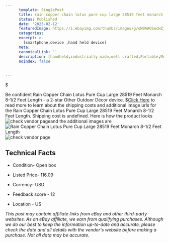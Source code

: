 ```yaml
---
      template: SinglePost
      title: rain copper chain lotus pure cup large 28519 feet monarch 8 1 2 feet length
      status: Published
      date: '2023-02-12'
      featuredImage: https://i.ebayimg.com/thumbs/images/g/oW0AAOSwcHZj35RZ/s-l225.jpg
      categories: 
      excerpt: >-
        [smartphone,device ,hand held device]
      meta:
      canonicalLink: ''
      description: [handheld,industrially made,well crafted,Portable,Mobile,Compact,Convenient,Lightweight,Maneuverable,Man-portable,Miniature,Carriable,Hand-held,Light,Holdable,Transportable,Mobile device,Pocket-sized,On-the-go,Wireless,Cordless,Compact size,Convenient size, smartphone,device ,hand held device]
      noindex: false
      
        
---
```

$

Be confident Rain Copper Chain Lotus Pure Cup Large 28519 Feet Monarch 8-1/2 Feet Length - a 2-star Other Outdoor Décor device.
$[Click Here](https://www.ebay.com/itm/304794359986?hash=item46f728d8b2%3Ag%3AoW0AAOSwcHZj35RZ&mkevt=1&mkcid=1&mkrid=711-53200-19255-0&campid=%253CePNCampaignId%253E&customid=%253CreferenceId%253E&toolid=10049) to read more to learn about the shipping costs and additional image urls for the Rain Copper Chain Lotus Pure Cup Large 28519 Feet Monarch 8-1/2 Feet Length. Shipping cost is undefined. Here is how the product looks ![check vendor page](https://i.ebayimg.com/thumbs/images/g/oW0AAOSwcHZj35RZ/s-l225.jpg)and the additional images are![Rain Copper Chain Lotus Pure Cup Large 28519 Feet Monarch 8-1/2 Feet Length](https://i.ebayimg.com/images/g/oW0AAOSwcHZj35RZ/s-l1600.jpg)![check vendor page](https://origin-galleryplus.ebayimg.com/ws/web/304794359986_2_0_1/225x225.jpg,https://origin-galleryplus.ebayimg.com/ws/web/304794359986_3_0_1/225x225.jpg,https://origin-galleryplus.ebayimg.com/ws/web/304794359986_4_0_1/225x225.jpg,https://origin-galleryplus.ebayimg.com/ws/web/304794359986_5_0_1/225x225.jpg,https://origin-galleryplus.ebayimg.com/ws/web/304794359986_6_0_1/225x225.jpg,https://origin-galleryplus.ebayimg.com/ws/web/304794359986_7_0_1/225x225.jpg,https://origin-galleryplus.ebayimg.com/ws/web/304794359986_8_0_1/225x225.jpg,https://origin-galleryplus.ebayimg.com/ws/web/304794359986_9_0_1/225x225.jpg,https://origin-galleryplus.ebayimg.com/ws/web/304794359986_10_0_1/225x225.jpg,https://origin-galleryplus.ebayimg.com/ws/web/304794359986_11_0_1/225x225.jpg,https://origin-galleryplus.ebayimg.com/ws/web/304794359986_12_0_1/225x225.jpg)



 ## Technical Facts 



     
      

 - Condition- Open box 


      

 - Listed Price- 116.09 


      

 - Currency- USD 


      

 - Feedback score - 12 


      

 - Location - US 


      
      

 *_This post may contain affiliate links from eBay and other third-party websites. As an eBay affiliate, we earn from qualifying purchases. Although we do our best to keep the information up-to-date and accurate, please check the date and all details with the vendor's website before making a purchase. Not all data may be accurate._*







